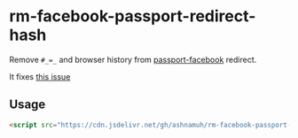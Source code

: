 # rm-facebook-passport-redirect-hash
Remove `#_=_` and browser history from [passport-facebook](https://github.com/jaredhanson/passport-facebook) redirect.

It fixes [this issue](https://github.com/jaredhanson/passport-facebook/issues/12)

## Usage
```html
<script src="https://cdn.jsdelivr.net/gh/ashnamuh/rm-facebook-passport-redirect-hash@v1.0.0/lib.js"></script>
```
